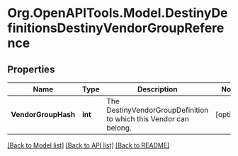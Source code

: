 # Org.OpenAPITools.Model.DestinyDefinitionsDestinyVendorGroupReference

## Properties

Name | Type | Description | Notes
------------ | ------------- | ------------- | -------------
**VendorGroupHash** | **int** | The DestinyVendorGroupDefinition to which this Vendor can belong. | [optional] 

[[Back to Model list]](../README.md#documentation-for-models) [[Back to API list]](../README.md#documentation-for-api-endpoints) [[Back to README]](../README.md)

